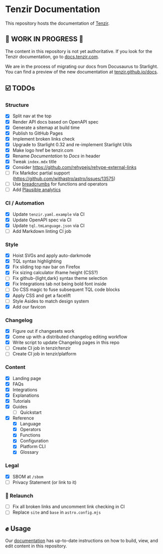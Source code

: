 # Tenzir Documentation

This repository hosts the documentation of [Tenzir](https://tenzir.com).

## 🚧 WORK IN PROGRESS 🚧  

The content in this repository is not yet authoritative. If you look for the
Tenzir documentation, go to [docs.tenzir.com](https://docs.tenzir.com).

We are in the process of migrating our docs from Docusaurus to Starlight. You
can find a preview of the new documentation at
[tenzir.github.io/docs](https://tenzir.github.io/docs).

## ☑️ TODOs

### Structure

- [x] Split nav at the top
- [x] Render API docs based on OpenAPI spec
- [x] Generate a sitemap at build time
- [x] Publish to GitHub Pages
- [x] Implement broken links check
- [x] Upgrade to Starlight 0.32 and re-implement Starlight Utils
- [x] Make logo href be tenzir.com
- [x] Rename *Documentation* to *Docs* in header
- [x] Tweak `index.mdx` title
- [x] Consider https://github.com/rehypejs/rehype-external-links
- [ ] Fix Markdoc partial support (https://github.com/withastro/astro/issues/13575)
- [ ] Use [breadcrumbs](https://docs.astro-breadcrumbs.kasimir.dev/) for
      functions and operators
- [ ] Add [Plausible analytics](https://plausible.io/docs.tenzir.com/installation)

### CI / Automation

- [x] Update `tenzir.yaml.example` via CI
- [x] Update OpenAPI spec via CI
- [x] Update `tql.tmLanguage.json` via CI
- [ ] Add Markdown linting CI job

### Style

- [x] Hoist SVGs and apply auto-darkmode
- [x] TQL syntax highlighting
- [x] Fix sliding top nav bar on Firefox
- [x] Fix sizing calculator iframe height (CSS?)
- [ ] Fix github-{light,dark} syntax theme selection
- [x] Fix Integrations tab not being bold font inside
- [ ] Do CSS magic to fuse subsequent TQL code blocks
- [x] Apply CSS and get a facelift
- [ ] Style Asides to match design system
- [x] Add our favicon

### Changelog

- [x] Figure out if changesets work
- [x] Come up with a distributed changelog editing workflow
- [x] Write script to update Changelog pages in this repo
- [ ] Create CI job in tenzir/tenzir
- [ ] Create CI job in tenzir/platform

### Content

- [x] Landing page
- [x] FAQs
- [x] Integrations
- [x] Explanations
- [x] Tutorials
- [x] Guides
  - [ ] Quickstart
- [x] Reference
  - [x] Language
  - [x] Operators
  - [x] Functions
  - [x] Configuration
  - [x] Platform CLI
  - [x] Glossary

### Legal

- [x] SBOM at `/sbom`
- [ ] Privacy Statement (or link to it)

### 🚀 Relaunch

- [ ] Fix all broken links and uncomment link checking in CI
- [ ] Replace `site` and `base` in `astro.config.mjs`

## ✊ Usage

Our
[documentation](https://new.docs.tenzir.com/guides/contribution/documentation/)
has up-to-date instructions on how to build, view, and edit content in this
repository.
